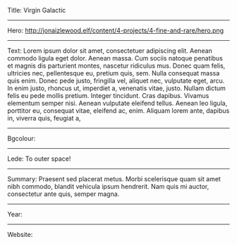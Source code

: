 Title: Virgin Galactic

----

Hero: http://jonaizlewood.elf/content/4-projects/4-fine-and-rare/hero.png

----

Text: Lorem ipsum dolor sit amet, consectetuer adipiscing elit. Aenean commodo ligula eget dolor. Aenean massa. Cum sociis natoque penatibus et magnis dis parturient montes, nascetur ridiculus mus. Donec quam felis, ultricies nec, pellentesque eu, pretium quis, sem. Nulla consequat massa quis enim. Donec pede justo, fringilla vel, aliquet nec, vulputate eget, arcu. In enim justo, rhoncus ut, imperdiet a, venenatis vitae, justo. Nullam dictum felis eu pede mollis pretium. Integer tincidunt. Cras dapibus. Vivamus elementum semper nisi. Aenean vulputate eleifend tellus. Aenean leo ligula, porttitor eu, consequat vitae, eleifend ac, enim. Aliquam lorem ante, dapibus in, viverra quis, feugiat a,

----

Bgcolour: 

----

Lede: To outer space!

----

Summary: Praesent sed placerat metus. Morbi scelerisque quam sit amet nibh commodo, blandit vehicula ipsum hendrerit. Nam quis mi auctor, consectetur ante quis, semper magna.

----

Year: 

----

Website: 